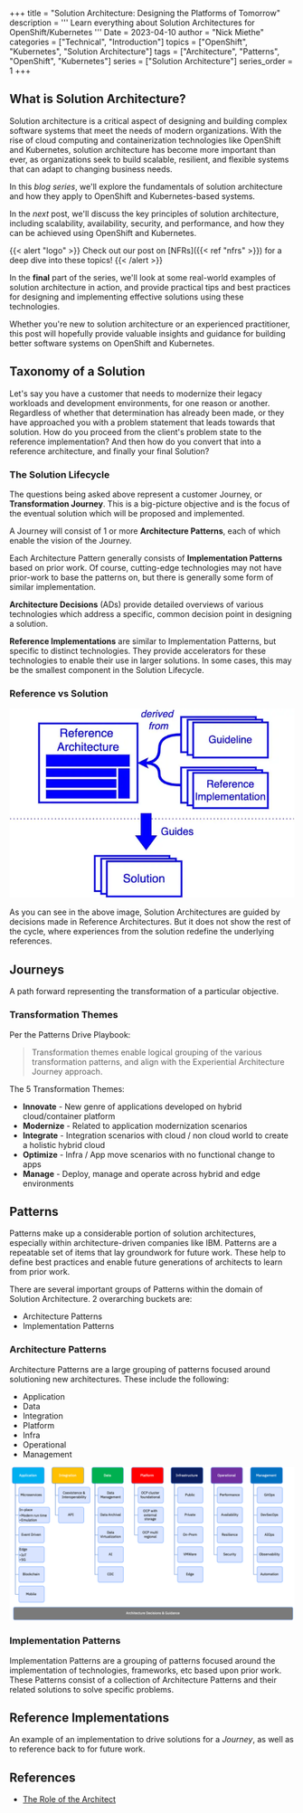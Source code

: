+++
title = "Solution Architecture: Designing the Platforms of Tomorrow"
description = '''
Learn everything about Solution Architectures for OpenShift/Kubernetes
'''
Date = 2023-04-10
author = "Nick Miethe"
categories = ["Technical", "Introduction"]
topics = ["OpenShift", "Kubernetes", "Solution Architecture"]
tags = ["Architecture", "Patterns", "OpenShift", "Kubernetes"]
series = ["Solution Architecture"]
series_order = 1
+++

## What is Solution Architecture?

Solution architecture is a critical aspect of designing and building complex software systems that meet the needs of modern organizations. With the rise of cloud computing and containerization technologies like OpenShift and Kubernetes, solution architecture has become more important than ever, as organizations seek to build scalable, resilient, and flexible systems that can adapt to changing business needs.

In this *blog series*, we'll explore the fundamentals of solution architecture and how they apply to OpenShift and Kubernetes-based systems.

In the *next* post, we'll discuss the key principles of solution architecture, including scalability, availability, security, and performance, and how they can be achieved using OpenShift and Kubernetes.

{{< alert "logo" >}}
Check out our post on [NFRs]({{< ref "nfrs" >}}) for a deep dive into these topics!
{{< /alert >}}

In the **final** part of the series, we'll look at some real-world examples of solution architecture in action, and provide practical tips and best practices for designing and implementing effective solutions using these technologies.

Whether you're new to solution architecture or an experienced practitioner, this post will hopefully provide valuable insights and guidance for building better software systems on OpenShift and Kubernetes.

## Taxonomy of a Solution

Let's say you have a customer that needs to modernize their legacy workloads and development environments, for one reason or another. Regardless of whether that determination has already been made, or they have approached you with a problem statement that leads towards that solution. How do you proceed from the client's problem state to the reference implementation? And then how do you convert that into a reference architecture, and finally your final Solution?

### The Solution Lifecycle

The questions being asked above represent a customer Journey, or **Transformation Journey**. This is a big-picture objective and is the focus of the eventual solution which will be proposed and implemented.

A Journey will consist of 1 or more **Architecture Patterns**, each of which enable the vision of the Journey.

Each Architecture Pattern generally consists of **Implementation Patterns** based on prior work. Of course, cutting-edge technologies may not have prior-work to base the patterns on, but there is generally some form of similar implementation.

**Architecture Decisions** (ADs) provide detailed overviews of various technologies which address a specific, common decision point in designing a solution.

**Reference Implementations** are similar to Implementation Patterns, but specific to distinct technologies. They provide accelerators for these technologies to enable their use in larger solutions. In some cases, this may be the smallest component in the Solution Lifecycle.

### Reference vs Solution

![](ref-arch-cycle.webp)

As you can see in the above image, Solution Architectures are guided by decisions made in Reference Architectures. But it does not show the rest of the cycle, where experiences from the solution redefine the underlying references.

## Journeys

A path forward representing the transformation of a particular objective.

### Transformation Themes

Per the Patterns Drive Playbook:

> Transformation themes enable logical grouping of the various transformation patterns, and align with the Experiential Architecture Journey approach.

The 5 Transformation Themes:

* **Innovate** - New genre of applications developed on hybrid cloud/container platform
* **Modernize** - Related to application modernization scenarios
* **Integrate** - Integration scenarios with cloud / non cloud world to create a holistic hybrid cloud
* **Optimize** - Infra / App move scenarios with no functional change to apps
* **Manage** - Deploy, manage and operate across hybrid and edge environments

## Patterns

Patterns make up a considerable portion of solution architectures, especially within architecture-driven companies like IBM. Patterns are a repeatable set of items that lay groundwork for future work. These help to define best practices and enable future generations of architects to learn from prior work.

There are several important groups of Patterns within the domain of Solution Architecture. 2 overarching buckets are:

* Architecture Patterns
* Implementation Patterns

### Architecture Patterns

Architecture Patterns are a large grouping of patterns focused around solutioning new architectures. These include the following:

* Application
* Data
* Integration
* Platform
* Infra
* Operational
* Management

![](arch-patterns.png)

### Implementation Patterns

Implementation Patterns are a grouping of patterns focused around the implementation of technologies, frameworks, etc based upon prior work. These Patterns consist of a collection of Architecture Patterns and their related solutions to solve specific problems.

## Reference Implementations

An example of an implementation to drive solutions for a *Journey*, as well as to reference back to for future work.

## References

* [The Role of the Architect](https://rastko.tech/software/architecture/organisation/role/eterprise/tech/2022/10/18/architect-role-overloaded.html)
